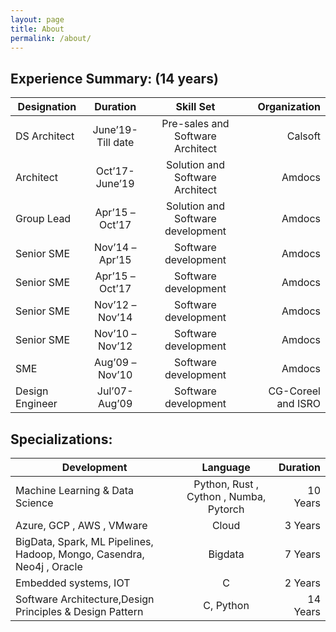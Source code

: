 ```yaml
---
layout: page
title: About
permalink: /about/
---
```


## Experience Summary: (14 years)

| Designation   |      Duration       |  Skill Set |  Organization  |
|----------|:-------------:|:------:|------:|
| DS Architect  |  June’19-Till date | Pre-sales and Software Architect | Calsoft |
| Architect  |    Oct’17- June’19   |   Solution and Software Architect | Amdocs  |
| Group Lead  | Apr’15 – Oct’17 |  Solution and Software development | Amdocs |
| Senior SME  | Nov’14 – Apr’15 |   Software development | Amdocs |
| Senior SME  | Apr’15 – Oct’17 |   Software development | Amdocs  |
| Senior SME  | Nov’12 – Nov’14 |   Software development | Amdocs |
| Senior SME  | Nov’10 – Nov’12 |   Software development | Amdocs |
|  SME  | Aug’09 – Nov’10 |   Software development | Amdocs |
| Design Engineer|  Jul’07- Aug’09 |   Software development    | CG-Coreel and ISRO  |


## Specializations:

| Development   |      Language      |  Duration |
|----------|:-------------:|------:|
| Machine Learning & Data Science | Python, Rust , Cython , Numba, Pytorch | 10 Years |
| Azure, GCP , AWS , VMware |    Cloud   |   3 Years|
| BigData, Spark, ML Pipelines, Hadoop, Mongo, Casendra, Neo4j , Oracle |    Bigdata   |   7 Years|
| Embedded systems, IOT  | C  |    2 Years |
| Software Architecture,Design Principles &  Design Pattern  | C, Python  |    14 Years |


